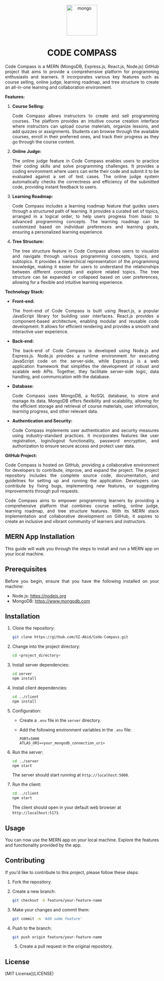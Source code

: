 <p align="center">
    <img src="https://gurzu.com/img/gurzu/mern-stack-01.png" alt="mongo" height="100" />
</p>
<h1 align="center">CODE COMPASS</h1>

<p align="justify">
Code Compass is a MERN (MongoDB, Express.js, React.js, Node.js) GitHub project that aims to provide a comprehensive platform for programming enthusiasts and learners. It incorporates various key features such as course selling, online judge, learning roadmap, and tree structure to create an all-in-one learning and collaboration environment. </p>

**Features:**

1. **Course Selling:** <p align="justify">Code Compass allows instructors to create and sell programming courses. The platform provides an intuitive course creation interface where instructors can upload course materials, organize lessons, and add quizzes or assignments. Students can browse through the available courses, enroll in their preferred ones, and track their progress as they go through the course content.</p>

2. **Online Judge:** <p align="justify">The online judge feature in Code Compass enables users to practice their coding skills and solve programming challenges. It provides a coding environment where users can write their code and submit it to be evaluated against a set of test cases. The online judge system automatically checks the correctness and efficiency of the submitted code, providing instant feedback to users.</p>

3. **Learning Roadmap:** <p align="justify">Code Compass includes a learning roadmap feature that guides users through a structured path of learning. It provides a curated set of topics, arranged in a logical order, to help users progress from basic to advanced programming concepts. The learning roadmap can be customized based on individual preferences and learning goals, ensuring a personalized learning experience.</p>

4. **Tree Structure:** <p align="justify">The tree structure feature in Code Compass allows users to visualize and navigate through various programming concepts, topics, and subtopics. It provides a hierarchical representation of the programming knowledge, making it easier for users to understand the relationships between different concepts and explore related topics. The tree structure can be expanded or collapsed based on user preferences, allowing for a flexible and intuitive learning experience.</p>

**Technology Stack:**

- **Front-end:** <p align="justify">The front-end of Code Compass is built using React.js, a popular JavaScript library for building user interfaces. React.js provides a component-based architecture, enabling modular and reusable code development. It allows for efficient rendering and provides a smooth and interactive user experience.</p>

- **Back-end:** <p align="justify">The back-end of Code Compass is developed using Node.js and Express.js. Node.js provides a runtime environment for executing JavaScript code on the server-side, while Express.js is a web application framework that simplifies the development of robust and scalable web APIs. Together, they facilitate server-side logic, data handling, and communication with the database.</p>

- **Database:** <p align="justify">Code Compass uses MongoDB, a NoSQL database, to store and manage its data. MongoDB offers flexibility and scalability, allowing for the efficient storage and retrieval of course materials, user information, learning progress, and other relevant data.</p>

- **Authentication and Security:** <p align="justify">Code Compass implements user authentication and security measures using industry-standard practices. It incorporates features like user registration, login/logout functionality, password encryption, and authorization to ensure secure access and protect user data.</p>

**GitHub Project:**

<p align="justify">Code Compass is hosted on GitHub, providing a collaborative environment for developers to contribute, improve, and expand the project. The project repository includes the complete source code, documentation, and guidelines for setting up and running the application. Developers can contribute by fixing bugs, implementing new features, or suggesting improvements through pull requests.</p>

<p align="justify">Code Compass aims to empower programming learners by providing a comprehensive platform that combines course selling, online judge, learning roadmap, and tree structure features. With its MERN stack implementation and collaborative development on GitHub, it aspires to create an inclusive and vibrant community of learners and instructors.</p>

## MERN App Installation

<p align="justify">This guide will walk you through the steps to install and run a MERN app on your local machine.</p>

## Prerequisites

<p align="justify">Before you begin, ensure that you have the following installed on your machine:</p>

- Node.js: https://nodejs.org
- MongoDB: https://www.mongodb.com

## Installation

<p align="justify">

1. Clone the repository:

   ```bash
   git clone https://github.com/SI-Abid/Code-Compass.git
   ```

2. Change into the project directory:

   ```bash
   cd <project_directory>
   ```

3. Install server dependencies:

   ```bash
   cd server
   npm install
   ```

4. Install client dependencies:

   ```bash
   cd ../client
   npm install
   ```

5. Configuration:

   - Create a `.env` file in the `server` directory.
   - Add the following environment variables in the `.env` file:

     ```plaintext
     PORT=5000
     ATLAS_URI=<your_mongodb_connection_uri>
     ```

6. Run the server:

   ```bash
   cd ../server
   npm start
   ```

   The server should start running at `http://localhost:5000`.

7. Run the client:

   ```bash
   cd ../client
   npm start
   ```

   The client should open in your default web browser at `http://localhost:5173`.
    </p>

## Usage

<p align="justify">You can now use the MERN app on your local machine. Explore the features and functionality provided by the app.</p>

## Contributing

<p align="justify">If you'd like to contribute to this project, please follow these steps:

1. Fork the repository.

2. Create a new branch:

   ```bash
   git checkout -b feature/your-feature-name
   ```

3. Make your changes and commit them:

   ```bash
   git commit -m 'Add some feature'
   ```

4. Push to the branch:

   ```bash
   git push origin feature/your-feature-name
   ```

   5. Create a pull request in the original repository.</p>

## License

<p align="justify">
[MIT License](LICENSE)
    </p>
